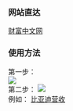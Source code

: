 ### 网站直达  
[财富中文网](http://www.fortunechina.com/)    
### 使用方法
第一步：  
<img src='https://s2.ax1x.com/2019/09/16/nfKxWn.png' style=center>  
第二步：
<img src='https://s2.ax1x.com/2019/09/16/nfMzAe.png' style='center'/>  
例如：
[比亚迪营收](http://www.fortunechina.com/search/f500beta/search.do?facetAction=&facetStr=&curPage=1&sort=0&key=%E6%AF%94%E4%BA%9A%E8%BF%AA)
